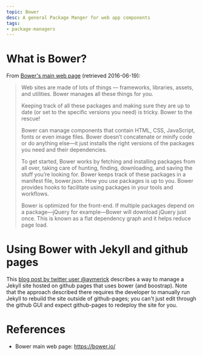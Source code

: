 ```yaml
---
topic: Bower
desc: A general Package Manger for web app components
tags:
- package-managers
---
```



# What is Bower?

From [Bower's main web page](https://bower.io/) (retrieved 2016-06-19):

> Web sites are made of lots of things — frameworks, libraries, assets, and utilities. Bower manages all these things for you.
>
> Keeping track of all these packages and making sure they are up to date (or set to the specific versions you need) is tricky. Bower to the rescue!
>
> Bower can manage components that contain HTML, CSS, JavaScript, fonts or even image files. 
> Bower doesn’t concatenate or minify code or do anything else&mdash;it just installs
> the right versions of the packages you need and their dependencies.
>
> To get started, Bower works by fetching and installing packages from all over, 
> taking care of hunting, finding, downloading, and saving the stuff you’re looking for. 
> Bower keeps track of these packages in a manifest file, bower.json. 
> How you use packages is up to you. 
> Bower provides hooks to facilitate using packages in your tools and workflows.
>
> Bower is optimized for the front-end. If multiple packages depend on a package&mdash;jQuery for example&mdash;Bower
> will download jQuery just once. This is known as a flat dependency graph and it helps reduce page load.

# Using Bower with Jekyll and github pages

This [blog post by twitter user @aymerick](http://www.aymerick.com/2014/07/22/jekyll-github-pages-bower-bootstrap.html) describes a way to manage a Jekyll site hosted on github pages that uses bower (and boostrap).  Note that the approach described there requires the developer to manually run Jekyll to rebuild the site outside of github-pages; you can't just edit through the github GUI and expect github-pages to redeploy the site for you.

# References

* Bower main web page: <https://bower.io/>
